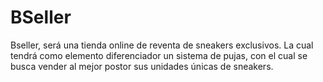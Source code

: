# BSeller
Bseller, será una tienda online de reventa de sneakers exclusivos. La cual tendrá como elemento diferenciador un sistema de pujas, con el cual se busca vender al mejor postor sus unidades únicas de sneakers. 